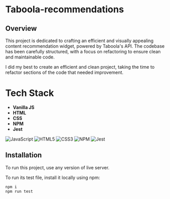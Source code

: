 # Taboola-recommendations

## Overview

This project is dedicated to crafting an efficient and visually appealing content recommendation widget, powered by Taboola's API. The codebase has been carefully structured, with a focus on refactoring to ensure clean and maintainable code.

I did my best to create an efficient and clean project, taking the time to refactor sections of the code that needed improvement.

# Tech Stack

- **Vanilla JS**
- **HTML**
- **CSS**
- **NPM**
- **Jest**

![JavaScript](https://img.shields.io/badge/-JavaScript-black?style=flat&logo=javascript)
![HTML5](https://img.shields.io/badge/-HTML5-black?style=flat&logo=html5)
![CSS3](https://img.shields.io/badge/-CSS3-black?style=flat&logo=css3)
![NPM](https://img.shields.io/badge/-NPM-black?style=flat&logo=npm)
![Jest](https://img.shields.io/badge/-Jest-black?style=flat&logo=jest)

## Installation

To run this project, use any version of live server.

To run its test file, install it locally using npm:

```
npm i
npm run test
```
